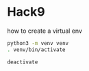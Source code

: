 # Hack9

how to create a virtual env 
```bash
python3 -m venv venv
. venv/bin/activate

deactivate
```